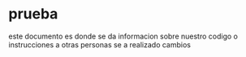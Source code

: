 # prueba
este documento es donde se da informacion sobre nuestro codigo o instrucciones a otras personas 
se a realizado cambios
